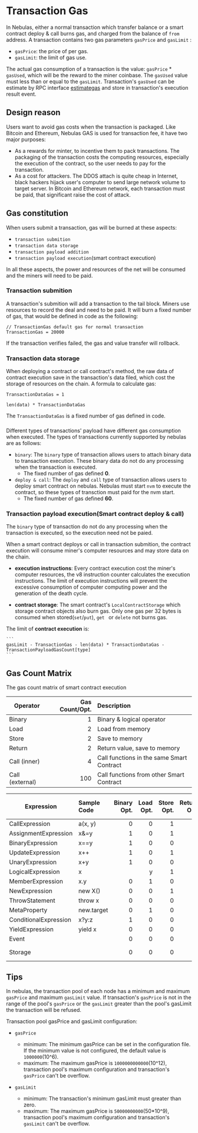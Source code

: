 # Transaction Gas

In Nebulas, either a normal transaction which transfer balance or a smart contract deploy & call burns gas, and charged from the balance of `from` address.  A transaction contains two gas parameters `gasPrice` and `gasLimit` :

* `gasPrice`: the price of per gas.
* `gasLimit`: the limit of gas use.

The actual gas consumption of a transaction is the value: `gasPrice` * `gasUsed`, which will be the reward to the miner coinbase. The `gasUsed` value must less than or equal to the `gasLimit`. Transaction's `gasUsed` can be estimate by RPC interface [estimategas](https://github.com/nebulasio/wiki/blob/master/rpc.md#estimategas) and store in transaction's execution result event.


## Design reason
Users want to avoid gas costs when the transaction is packaged. Like Bitcoin and Ethereum, Nebulas GAS is used for transaction fee, it have two major purposes:

- As a rewards for minter, to incentive them to pack transactions. The packaging of the transaction costs the computing resources, especially the execution of the contract, so the user needs to pay for the transaction.
- As a cost for attackers. The DDOS attach is quite cheap in Internet, black hackers hijack user's computer to send large network volume to target server. In Bitcoin and Ethereum network, each transaction must be paid, that significant raise the cost of attack.


## Gas constitution
When users submit a transaction, gas will be burned at these aspects:

- `transaction submition`
- `transaction data storage`
- `transaction payload addition` 
- `transaction payload execution`(smart contract execution) 

In all these aspects, the power and resources of the net will be consumed and the miners will need to be paid.

### Transaction submition
A transaction's submition will add a transaction to the tail block. Miners use resources to record the deal and need to be paid. It will burn a fixed number of gas, that would be defined in code as the following:

```
// TransactionGas default gas for normal transaction
TransactionGas = 20000
```
If the transaction verifies failed, the gas and value transfer will rollback.

### Transaction data storage
When deploying a contract or call contract's method, the raw data of contract execution save in the transaction's data filed, which cost the storage of resources on the chain. A formula to calculate gas:

```
TransactionDataGas = 1

len(data) * TransactionDataGas
```
The `TransactionDataGas` is a fixed number of gas defined in code.

### 
Different types of transactions' payload have different gas consumption when executed. The types of transactions currently supported by nebulas are as follows:

- `binary`: The `binary` type of transaction allows users to attach binary data to transaction execution. These binary data do not do any processing when the transaction is executed.
	-  The fixed number of gas defined **0**. 
- `deploy & call`: The `deploy` and `call` type of transaction allows users to deploy smart contract on nebulas. Nebulas must start `nvm` to execute the contract, so these types of transction must paid for the nvm start.
	- The fixed number of gas defined **60**. 

### Transaction payload execution(Smart contract deploy & call)

The `binary` type of transaction do not do any processing when the transaction is executed, so the execution need not be paied.

When a smart contract deploys or call in transaction submition, the contract execution will consume miner's computer resources and may store data on the chain.

* **execution instructions**: Every contract execution cost the miner's computer resources, the v8 instruction counter calculates the execution instructions. The limit of execution instructions will prevent the excessive consumption of computer computing power and the generation of the death cycle.

* **contract storage**: The smart contract's `LocalContractStorage` which storage contract objects also burn gas. Only one gas per 32 bytes is consumed when stored(`set`/`put`), `get ` or `delete` not burns gas.

The limit of **contract execution** is:

    ```
    gasLimit - TransactionGas - len(data) * TransactionDataGas - TransactionPayloadGasCount[type]
    ```

## Gas Count Matrix
The gas count matrix of smart contract execution 

| Operator      | Gas Count/Opt. | Description  |
| ------------- | -------------: | :-----|
| Binary | 1  | Binary & logical operator|
| Load   | 2  | Load from memory |
| Store  | 2  | Save to memory |
| Return | 2  | Return value, save to memory |
| Call (inner) | 4 | Call functions in the same Smart Contract |
| Call (external) | 100 | Call functions from other Smart Contract |


| Expression | Sample Code | Binary Opt. | Load Opt. | Store Opt. | Return Opt. | Call (inner) Opt. | Gas Count |
| ---------- | :---------- | ----------: | --------: | ---------: | ----------: | ----------------: | --------: |
| CallExpression | a(x, y) | 0 | 0 | 1 | 1 | 1 | 8 |
| AssignmentExpression | x&=y | 1 | 0 | 1 | 0 | 0 | 3 |
| BinaryExpression | x==y | 1 | 0 | 0 | 1 | 0 | 3 |
| UpdateExpression | x++ | 1 | 0 | 1 | 0 | 0 | 3 |
| UnaryExpression  | x+y | 1 | 0 | 0 | 1 | 0 | 3 |
| LogicalExpression | x||y | 1 | 0 | 0 | 1 | 0 | 3 |
| MemberExpression | x.y | 0 | 1 | 0 | 1 | 0 | 4 |
| NewExpression | new X() | 0 | 0 | 1 | 1 | 1 | 8 |
| ThrowStatement | throw x | 0 | 0 | 0 | 1 | 1 | 6 |
| MetaProperty | new.target | 0 | 1 | 0 | 1 | 0 | 4 |
| ConditionalExpression | x?y:z | 1 | 0 | 0 | 1 | 0 | 3 |
| YieldExpression | yield x | 0 | 0 | 0 | 1 | 1 | 6 |
| Event | | 0 | 0 | 0 | 0 | 0 | 20 |
| Storage | | 0 | 0 | 0 | 0 | 0 | 1 gas/bit |

## Tips

In nebulas, the transaction pool of each node has a minimum and maximum `gasPrice` and maximum `gasLimit` value. If transaction's `gasPrice` is not in the range of the pool's `gasPrice` or the `gasLimit` greater than the pool's gasLimit the transaction will be refused.

Transaction pool gasPrice and gasLimit configuration:

- `gasPrice`
	- minimum: The minimum gasPrice can be set in the configuration file. If the minimum value is not configured, the default value is `1000000`(10^6).
	- maximum: The maximum gasPrice is `1000000000000`(10^12), transaction pool's maximum configuration and transaction's `gasPrice` can't be overflow.

- `gasLimit`	
	- minimum: The transaction's minimum gasLimit must greater than zero.
	- maximum: The maximum gasPrice is `50000000000`(50*10^9), transaction pool's maximum configuration and transaction's `gasLimit` can't be overflow.


